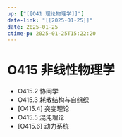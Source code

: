 ```yaml
---
up: ["[[O41 理论物理学]]"]
date-link: "[[2025-01-25]]"
date: 2025-01-25
ctime-p: 2025-01-25T15:22:20
---
```


# O415 非线性物理学

- O415.2 协同学
- O415.3 耗散结构与自组织
- [O415.4] 突变理论
- O415.5 混沌理论
- [O415.6] 动力系统
